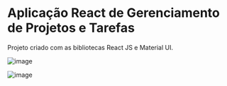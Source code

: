 # Aplicação React de Gerenciamento de Projetos e Tarefas

Projeto criado com as bibliotecas React JS e Material UI.

![image](https://github.com/Marcos-Jose-DV/Todo_React/assets/122377502/52fc37da-f8c0-45d8-a85f-827f151602ae)

![image](https://github.com/Marcos-Jose-DV/Todo_React/assets/122377502/55fbff4e-ddf6-4055-afc3-b708da0f8299)
